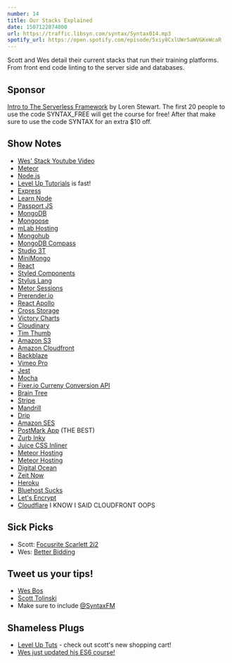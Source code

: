 ```yaml
---
number: 14
title: Our Stacks Explained
date: 1507122874000
url: https://traffic.libsyn.com/syntax/Syntax014.mp3
spotify_url: https://open.spotify.com/episode/5xiy8CxlUWr5aWVGKeWcaR
---
```


Scott and Wes detail their current stacks that run their training platforms. From front end code linting to the server side and databases.

## Sponsor

[Intro to The Serverless Framework](http://courses.codemore.io/p/serverless-framework-node/) by Loren Stewart. The first 20 people to use the code SYNTAX_FREE will get the course for free! After that make sure to use the code SYNTAX for an extra $10 off.

## Show Notes
* [Wes' Stack Youtube Video](https://www.youtube.com/watch?v=4CS436KZ35A)
* [Meteor](https://www.meteor.com/)
* [Node.js](https://nodejs.org/en/)
* [Level Up Tutorials](https://leveluptutorials.com/) is fast!
* [Express](https://expressjs.com/)
* [Learn Node](https://learnnode.com/)
* [Passport JS](http://passportjs.org/)
* [MongoDB](https://www.mongodb.com/)
* [Mongoose](http://mongoosejs.com/)
* [mLab Hosting](https://mlab.com)
* [Mongohub](https://github.com/jeromelebel/MongoHub-Mac)
* [MongoDB Compass](https://www.mongodb.com/products/compass)
* [Studio 3T](https://studio3t.com/)
* [MiniMongo](https://github.com/mWater/minimongo)
* [React](https://reactjs.org/)
* [Styled Components](https://www.styled-components.com/)
* [Stylus Lang](http://stylus-lang.com/)
* [Metor Sessions](https://docs.meteor.com/api/session.html)
* [Prerender.io](https://prerender.io/)
* [React Apollo](https://github.com/apollographql/react-apollo)
* [Cross Storage](https://github.com/zendesk/cross-storage)
* [Victory Charts](https://github.com/FormidableLabs/victory-chart)
* [Cloudinary](https://cloudinary.com/invites/lpov9zyyucivvxsnalc5/qceqbjqg3a3fe5gwozcd)
* [Tim Thumb](https://github.com/GabrielGil/TimThumb)
* [Amazon S3](https://aws.amazon.com/s3/)
* [Amazon Cloudfront](http://docs.aws.amazon.com/AmazonCloudFront/latest/DeveloperGuide/Introduction.html)
* [Backblaze](https://secure.backblaze.com/r/008x60)
* [Vimeo Pro](https://vimeo.com/professionals)
* [Jest](https://facebook.github.io/jest/)
* [Mocha](https://mochajs.org/)
* [Fixer.io Curreny Conversion API](http://fixer.io/)
* [Brain Tree](https://www.braintreepayments.com/)
* [Stripe](https://stripe.com/)
* [Mandrill](https://www.mandrill.com/)
* [Drip](https://getdrip.com)
* [Amazon SES](https://aws.amazon.com/ses/)
* [PostMark App](https://postmarkapp.com) (THE BEST)
* [Zurb Inky](https://www.npmjs.com/package/inky)
* [Juice CSS Inliner](https://www.npmjs.com/package/juice)
* [Meteor Hosting](https://www.meteor.com/hosting)
* [Meteor Hosting](https://www.meteor.com/hosting)
* [Digital Ocean](https://m.do.co/c/0c736d39efbc)
* [Zeit Now](https://zeit.co/now)
* [Heroku](https://www.heroku.com/)
* [Bluehost Sucks](https://github.com/bluehost/endurance-page-cache/issues/16)
* [Let's Encrypt](https://letsencrypt.org/)
* [Cloudflare](https://www.cloudflare.com/) I KNOW I SAID CLOUDFRONT OOPS

## Sick Picks
* Scott: [Focusrite Scarlett 2i2](http://amzn.to/2xWd2Xv)
* Wes: [Better Bidding](http://www.betterbidding.com/index.php?app=hotel_lists#ffmenuWB)

## Tweet us your tips!
* [Wes Bos](https://twitter.com/wesbos)
* [Scott Tolinski](https://twitter.com/stolinski)
* Make sure to include [@SyntaxFM](https://twitter.com/SyntaxFM)

## Shameless Plugs
* [Level Up Tuts](https://www.leveluptutorials.com/) - check out scott's new shopping cart!
* [Wes just updated his ES6 course!](https://ES6.io)
